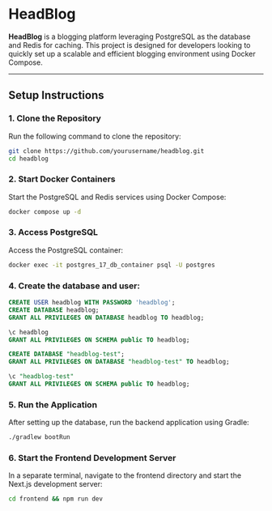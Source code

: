 # HeadBlog

**HeadBlog** is a blogging platform leveraging PostgreSQL as the database and Redis for caching. This project is designed for developers looking to quickly set up a scalable and efficient blogging environment using Docker Compose.

---

## Setup Instructions

### 1. Clone the Repository
Run the following command to clone the repository:
```bash
git clone https://github.com/yourusername/headblog.git
cd headblog
```

### 2. Start Docker Containers
Start the PostgreSQL and Redis services using Docker Compose:
```bash
docker compose up -d
```

### 3. Access PostgreSQL
Access the PostgreSQL container:
```bash
docker exec -it postgres_17_db_container psql -U postgres
```

### 4. Create the database and user:
```sql
CREATE USER headblog WITH PASSWORD 'headblog';
CREATE DATABASE headblog;
GRANT ALL PRIVILEGES ON DATABASE headblog TO headblog;

\c headblog
GRANT ALL PRIVILEGES ON SCHEMA public TO headblog;

CREATE DATABASE "headblog-test";
GRANT ALL PRIVILEGES ON DATABASE "headblog-test" TO headblog;

\c "headblog-test"
GRANT ALL PRIVILEGES ON SCHEMA public TO headblog;
```

### 5. Run the Application
After setting up the database, run the backend application using Gradle:
```bash
./gradlew bootRun
```

### 6. Start the Frontend Development Server
In a separate terminal, navigate to the frontend directory and start the Next.js development server:
```bash
cd frontend && npm run dev
```